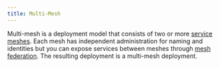 ```yaml
---
title: Multi-Mesh
---
```


Multi-mesh is a deployment model that consists of two or more [service meshes](/zh/docs/reference/glossary/#service-mesh).
Each mesh has independent administration for naming and identities but you can
expose services between meshes through [mesh federation](/zh/docs/reference/glossary/#mesh-federation).
The resulting deployment is a multi-mesh deployment.
